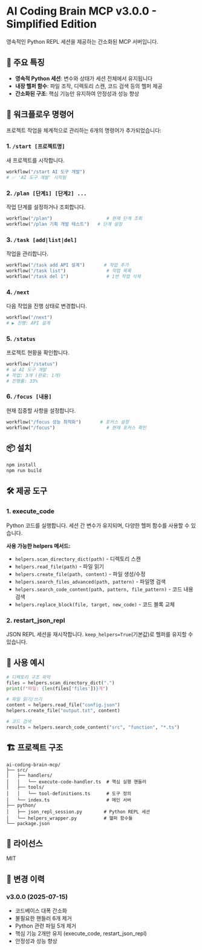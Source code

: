 # AI Coding Brain MCP v3.0.0 - Simplified Edition

영속적인 Python REPL 세션을 제공하는 간소화된 MCP 서버입니다.

## 🚀 주요 특징

- **영속적 Python 세션**: 변수와 상태가 세션 전체에서 유지됩니다
- **내장 헬퍼 함수**: 파일 조작, 디렉토리 스캔, 코드 검색 등의 헬퍼 제공
- **간소화된 구조**: 핵심 기능만 유지하여 안정성과 성능 향상


## 🎯 워크플로우 명령어

프로젝트 작업을 체계적으로 관리하는 6개의 명령어가 추가되었습니다:

### 1. `/start [프로젝트명]`
새 프로젝트를 시작합니다.
```python
workflow("/start AI 도구 개발")
# ✅ 'AI 도구 개발' 시작됨
```

### 2. `/plan [단계1] [단계2] ...`
작업 단계를 설정하거나 조회합니다.
```python
workflow("/plan")                    # 현재 단계 조회
workflow("/plan 기획 개발 테스트")   # 단계 설정
```

### 3. `/task [add|list|del]`
작업을 관리합니다.
```python
workflow("/task add API 설계")       # 작업 추가
workflow("/task list")               # 작업 목록
workflow("/task del 1")              # 1번 작업 삭제
```

### 4. `/next`
다음 작업을 진행 상태로 변경합니다.
```python
workflow("/next")
# ▶️ 진행: API 설계
```

### 5. `/status`
프로젝트 현황을 확인합니다.
```python
workflow("/status")
# 📊 AI 도구 개발
# 작업: 3개 (완료: 1개)
# 진행률: 33%
```

### 6. `/focus [내용]`
현재 집중할 사항을 설정합니다.
```python
workflow("/focus 성능 최적화")       # 포커스 설정
workflow("/focus")                   # 현재 포커스 확인
```

## 📦 설치

```bash
npm install
npm run build
```

## 🛠️ 제공 도구

### 1. execute_code
Python 코드를 실행합니다. 세션 간 변수가 유지되며, 다양한 헬퍼 함수를 사용할 수 있습니다.

**사용 가능한 helpers 메서드:**
- `helpers.scan_directory_dict(path)` - 디렉토리 스캔
- `helpers.read_file(path)` - 파일 읽기
- `helpers.create_file(path, content)` - 파일 생성/수정
- `helpers.search_files_advanced(path, pattern)` - 파일명 검색
- `helpers.search_code_content(path, pattern, file_pattern)` - 코드 내용 검색
- `helpers.replace_block(file, target, new_code)` - 코드 블록 교체

### 2. restart_json_repl
JSON REPL 세션을 재시작합니다. `keep_helpers=True`(기본값)로 헬퍼를 유지할 수 있습니다.

## 📝 사용 예시

```python
# 디렉토리 구조 파악
files = helpers.scan_directory_dict(".")
print(f"파일: {len(files['files'])}개")

# 파일 읽기/쓰기
content = helpers.read_file("config.json")
helpers.create_file("output.txt", content)

# 코드 검색
results = helpers.search_code_content("src", "function", "*.ts")
```

## 🏗️ 프로젝트 구조

```
ai-coding-brain-mcp/
├── src/
│   ├── handlers/
│   │   └── execute-code-handler.ts  # 핵심 실행 핸들러
│   ├── tools/
│   │   └── tool-definitions.ts      # 도구 정의
│   └── index.ts                     # 메인 서버
├── python/
│   ├── json_repl_session.py        # Python REPL 세션
│   └── helpers_wrapper.py          # 헬퍼 함수들
└── package.json
```

## 📄 라이선스

MIT

## 🔄 변경 이력

### v3.0.0 (2025-07-15)
- 코드베이스 대폭 간소화
- 불필요한 핸들러 6개 제거
- Python 관련 파일 5개 제거
- 핵심 기능 2개만 유지 (execute_code, restart_json_repl)
- 안정성과 성능 향상


<!-- 한글 인코딩 테스트: 안녕하세요! 🎯 Windows에서도 잘 작동합니다. -->
